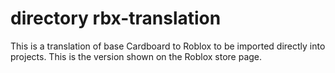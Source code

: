 # directory rbx-translation
This is a translation of base Cardboard to Roblox to be imported directly into projects. This is the version shown on the Roblox store page.
